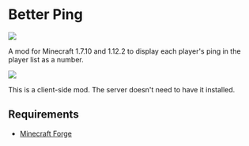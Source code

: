 # Better Ping

[![](https://cf.way2muchnoise.eu/292038.svg)](https://curseforge.com/minecraft/mc-mods/better-ping-display)

A mod for Minecraft 1.7.10 and 1.12.2 to display each player's ping in the player list as a number.

![](https://i.imgur.com/LYB3o4h.png)

This is a client-side mod. The server doesn't need to have it installed.

## Requirements
* [Minecraft Forge](http://files.minecraftforge.net/maven/net/minecraftforge/forge/index_1.7.10.html)

